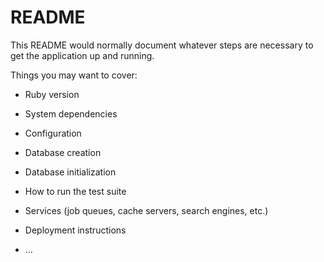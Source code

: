 # README

This README would normally document whatever steps are necessary to get the
application up and running.

Things you may want to cover:

* Ruby version

* System dependencies

* Configuration
 
* Database creation

* Database initialization

* How to run the test suite

* Services (job queues, cache servers, search engines, etc.)

* Deployment instructions

* ...
